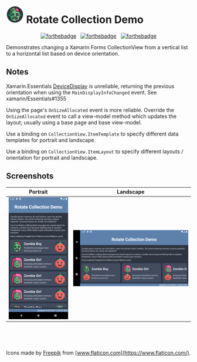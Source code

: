 # ![RotateCollectionDemo](zombie_round_48.png) Rotate Collection Demo

<div align="center">
  
[![forthebadge](https://forthebadge.com/images/badges/made-with-c-sharp.svg)](https://forthebadge.com)
&nbsp;
[![forthebadge](https://forthebadge.com/images/badges/powered-by-coffee.svg)](https://forthebadge.com)
&nbsp;
[![forthebadge](https://forthebadge.com/images/badges/built-for-android.svg)](https://forthebadge.com)

</div>

Demonstrates changing a Xamarin Forms CollectionView from a vertical list to a horizontal list based on device orientation.

## Notes

Xamarin.Essentials [DeviceDisplay](https://docs.microsoft.com/en-us/xamarin/essentials/device-display?tabs=android) is unreliable, returning the previous orientation when using the `MainDisplayInfoChanged` event. See xamarin/Essentials#1355

Using the page's `OnSizeAllocated` event is more reliable. Override the `OnSizeAllocated` event to call a view-model method which updates the layout; usually using a base page and base view-model.

Use a binding on `CollectionView.ItemTemplate` to specify different data templates for portrait and landscape.

Use a binding on `CollectionView.ItemLayout` to specify different layouts / orientation for portrait and landscape.

## Screenshots

Portrait | Landscape
-------- | ---------
![Portrait Screenshot](rcd_portrait.png) | ![Landscape Screenshot](rcd_landscape.png)

&nbsp;

&nbsp;

Icons made by [Freepik](https://www.flaticon.com/authors/freepik) from [www.flaticon.com](https://www.flaticon.com/).
